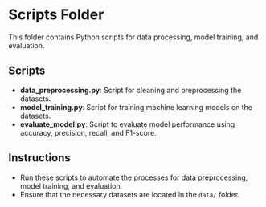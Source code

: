 # Scripts Folder

This folder contains Python scripts for data processing, model training, and evaluation.

## Scripts

- **data_preprocessing.py**: Script for cleaning and preprocessing the datasets.
- **model_training.py**: Script for training machine learning models on the datasets.
- **evaluate_model.py**: Script to evaluate model performance using accuracy, precision, recall, and F1-score.

## Instructions

- Run these scripts to automate the processes for data preprocessing, model training, and evaluation.
- Ensure that the necessary datasets are located in the `data/` folder.
